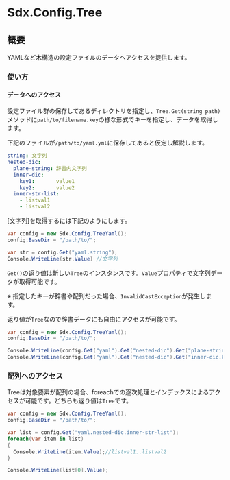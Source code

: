 # Sdx.Config.Tree

## 概要

YAMLなど木構造の設定ファイルのデータへアクセスを提供します。

### 使い方

#### データへのアクセス

設定ファイル群の保存してあるディレクトリを指定し、`Tree.Get(string path)`メソッドに`path/to/filename.key`の様な形式でキーを指定し、データを取得します。

下記のファイルが`/path/to/yaml.yml`に保存してあると仮定し解説します。

```yaml
string: 文字列
nested-dic:
  plane-string: 辞書内文字列
  inner-dic:
    key1:       value1
    key2:       value2
  inner-str-list:
    - listval1
    - listval2
```

[文字列]を取得するには下記のようにします。

```c#
var config = new Sdx.Config.TreeYaml();
config.BaseDir = "/path/to/";

var str = config.Get("yaml.string");
Console.WriteLine(str.Value) //文字列
```

`Get()`の返り値は新しい`Tree`のインスタンスです。`Value`プロパティで文字列データが取得可能です。

※ 指定したキーが辞書や配列だった場合、`InvalidCastException`が発生します。

返り値が`Tree`なので辞書データにも自由にアクセスが可能です。

```c#
var config = new Sdx.Config.TreeYaml();
config.BaseDir = "/path/to/";

Console.WriteLine(config.Get("yaml").Get("nested-dic").Get("plane-string").Value);//辞書内文字列
Console.WriteLine(config.Get("yaml").Get("nested-dic").Get("inner-dic.key2").Value);//value2
```

### 配列へのアクセス

Treeは対象要素が配列の場合、foreachでの逐次処理とインデックスによるアクセスが可能です。どちらも返り値は`Tree`です。

```c#
var config = new Sdx.Config.TreeYaml();
config.BaseDir = "/path/to/";

var list = config.Get("yaml.nested-dic.inner-str-list");
foreach(var item in list)
{
  Console.WriteLine(item.Value);//listval1..listval2
}

Console.WriteLine(list[0].Value);
```





